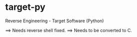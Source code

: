 # target-py
Reverse Engineering - Target Software (Python)

==> Needs reverse shell fixed.
==> Needs to be converted to C.
